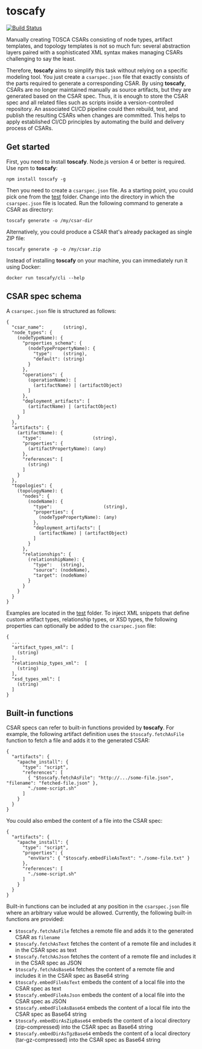 # toscafy

[![Build Status](https://travis-ci.org/toscafy/toscafy.svg?branch=master)](https://travis-ci.org/toscafy/toscafy)

Manually creating TOSCA CSARs consisting of node types, artifact templates, and topology templates is not so much fun: several abstraction layers paired with a sophisticated XML syntax makes managing CSARs challenging to say the least.

Therefore, **toscafy** aims to simplify this task without relying on a specific modeling tool.
You just create a `csarspec.json` file that exactly consists of the parts required to generate a corresponding CSAR.
By using **toscafy**, CSARs are no longer maintained manually as source artifacts, but they are generated based on the CSAR spec.
Thus, it is enough to store the CSAR spec and all related files such as scripts inside a version-controlled repository.
An associated CI/CD pipeline could then rebuild, test, and publish the resulting CSARs when changes are committed.
This helps to apply established CI/CD principles by automating the build and delivery process of CSARs.

## Get started

First, you need to install **toscafy**.
Node.js version 4 or better is required.
Use npm to **toscafy**:

    npm install toscafy -g

Then you need to create a `csarspec.json` file.
As a starting point, you could pick one from the [test](test) folder.
Change into the directory in which the `csarspec.json` file is located.
Run the following command to generate a CSAR as directory:

    toscafy generate -o /my/csar-dir

Alternatively, you could produce a CSAR that's already packaged as single ZIP file:

    toscafy generate -p -o /my/csar.zip

Instead of installing **toscafy** on your machine, you can immediately run it using Docker:

    docker run toscafy/cli --help



## CSAR spec schema

A `csarspec.json` file is structured as follows:

``` plaintext
{
  "csar_name":       (string),
  "node_types": {
    (nodeTypeName): {
      "properties_schema": {
        (nodeTypePropertyName): {
          "type":    (string),
          "default": (string)
        }
      },
      "operations": {
        (operationName): [
          (artifactName) | (artifactObject)
        ]
      },
      "deployment_artifacts": [
        (artifactName) | (artifactObject)
      ]
    }
  },
  "artifacts": {
    (artifactName): {
      "type":                   (string),
      "properties": {
        (artifactPropertyName): (any)
      },
      "references": [
        (string)
      ]
    }
  },
  "topologies": {
    (topologyName): {
      "nodes": {
        (nodeName): {
          "type":                   (string),
          "properties": {
            (nodeTypePropertyName): (any)
          },
          "deployment_artifacts": [
            (artifactName) | (artifactObject)
          ]
        }
      },
      "relationships": {
        (relationshipName): {
          "type":   (string),
          "source": (nodeName),
          "target": (nodeName)
        }
      }
    }
  }
}
```

Examples are located in the [test](test) folder.
To inject XML snippets that define custom artifact types, relationship types, or XSD types, the following properties can optionally be added to the `csarspec.json` file:

``` plaintext
{
  ...
  "artifact_types_xml": [
    (string)
  ],
  "relationship_types_xml":  [
    (string)
  ],
  "xsd_types_xml": [
    (string)
  ]
}
```



## Built-in functions

CSAR specs can refer to built-in functions provided by **toscafy**.
For example, the following artifact definition uses the `$toscafy.fetchAsFile` function to fetch a file and adds it to the generated CSAR:

``` plaintext
{
  "artifacts": {
    "apache_install": {
      "type": "script",
      "references": [
        { "$toscafy.fetchAsFile": "http://.../some-file.json", "filename": "fetched-file.json" },
        "./some-script.sh"
      ]
    }
  }
}
```

You could also embed the content of a file into the CSAR spec:

``` plaintext
{
  "artifacts": {
    "apache_install": {
      "type": "script",
      "properties": {
        "envVars": { "$toscafy.embedFileAsText": "./some-file.txt" }
      },
      "references": [
        "./some-script.sh"
      ]
    }
  }
}
```

Built-in functions can be included at any position in the `csarspec.json` file where an arbitrary value would be allowed.
Currently, the following built-in functions are provided:

* `$toscafy.fetchAsFile` fetches a remote file and adds it to the generated CSAR as `filename`
* `$toscafy.fetchAsText` fetches the content of a remote file and includes it in the CSAR spec as text
* `$toscafy.fetchAsJson` fetches the content of a remote file and includes it in the CSAR spec as JSON
* `$toscafy.fetchAsBase64` fetches the content of a remote file and includes it in the CSAR spec as Base64 string
* `$toscafy.embedFileAsText` embeds the content of a local file into the CSAR spec as text
* `$toscafy.embedFileAsJson` embeds the content of a local file into the CSAR spec as JSON
* `$toscafy.embedFileAsBase64` embeds the content of a local file into the CSAR spec as Base64 string
* `$toscafy.embedDirAsZipBase64` embeds the content of a local directory (zip-compressed) into the CSAR spec as Base64 string
* `$toscafy.embedDirAsTgzBase64` embeds the content of a local directory (tar-gz-compressed) into the CSAR spec as Base64 string
